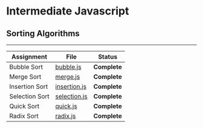 # Intermediate Javascript
## Sorting Algorithms
---
| Assignment     | File                           | Status          |
| -------------- | ------------------------------ | --------------- |
| Bubble Sort    | [bubble.js](./bubble.js)       | <b>Complete</b> |
| Merge Sort     | [merge.js](./merge.js)         | <b>Complete</b> |
| Insertion Sort | [insertion.js](./insertion.js) | <b>Complete</b> |
| Selection Sort | [selection.js](./selection.js) | <b>Complete</b> |
| Quick Sort     | [quick.js](./quick.js)         | <b>Complete</b> |
| Radix Sort     | [radix.js](./radix.js)         | <b>Complete</b> |